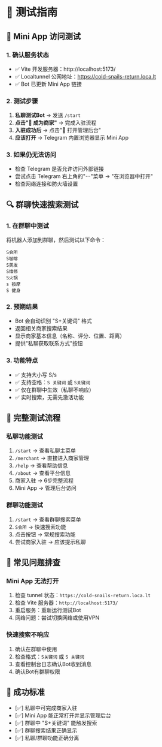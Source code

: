 # 🧪 测试指南

## 🔧 **Mini App 访问测试**

### 1. 确认服务状态
- ✅ Vite 开发服务器：http://localhost:5173/
- ✅ Localtunnel 公网地址：https://cold-snails-return.loca.lt
- ✅ Bot 已更新 Mini App 链接

### 2. 测试步骤
1. **私聊测试Bot** → 发送 `/start`
2. **点击"🏪 成为商家"** → 完成入驻流程
3. **入驻成功后** → 点击"📱 打开管理后台"
4. **应该打开** → Telegram 内置浏览器显示 Mini App

### 3. 如果仍无法访问
- 检查 Telegram 是否允许访问外部链接
- 尝试点击 Telegram 右上角的"⋯"菜单 → "在浏览器中打开"
- 检查网络连接和防火墙设置

## 🔍 **群聊快速搜索测试**

### 1. 在群聊中测试
将机器人添加到群聊，然后测试以下命令：

```
S会所
S咖啡
S美发
S维修
S火锅
s 按摩
S 健身
```

### 2. 预期结果
- Bot 会自动识别 "S+关键词" 格式
- 返回相关商家搜索结果
- 显示商家基本信息（名称、评分、位置、距离）
- 提供"私聊获取联系方式"按钮

### 3. 功能特点
- ✅ 支持大小写 S/s
- ✅ 支持空格：`S 关键词` 或 `S关键词`
- ✅ 仅在群聊中生效（私聊不响应）
- ✅ 实时搜索，无需先激活功能

## 📝 **完整测试流程**

### 私聊功能测试
1. `/start` → 查看私聊主菜单
2. `/merchant` → 直接进入商家管理
3. `/help` → 查看帮助信息
4. `/about` → 查看平台信息
5. 商家入驻 → 6步完整流程
6. Mini App → 管理后台访问

### 群聊功能测试
1. `/start` → 查看群聊搜索菜单
2. `S会所` → 快速搜索功能
3. 点击按钮 → 常规搜索功能
4. 尝试商家入驻 → 应该提示私聊

## 🚨 **常见问题排查**

### Mini App 无法打开
1. 检查 tunnel 状态：`https://cold-snails-return.loca.lt`
2. 检查 Vite 服务器：`http://localhost:5173/`
3. 重启服务：重新运行测试Bot
4. 网络问题：尝试切换网络或使用VPN

### 快速搜索不响应
1. 确认在群聊中使用
2. 检查格式：`S关键词` 或 `S 关键词`
3. 查看控制台日志确认Bot收到消息
4. 确认Bot有群聊权限

## 🎯 **成功标准**

- [✅] 私聊中可完成商家入驻
- [✅] Mini App 能正常打开并显示管理后台
- [✅] 群聊中 "S+关键词" 能触发搜索
- [✅] 群聊搜索结果正确显示
- [✅] 私聊/群聊功能正确分离